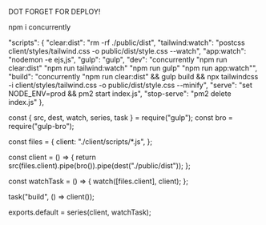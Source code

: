 
DOT FORGET FOR DEPLOY!

npm i concurrently

  "scripts": {
    "clear:dist": "rm -rf ./public/dist",
    "tailwind:watch": "postcss client/styles/tailwind.css -o public/dist/style.css --watch",
    "app:watch": "nodemon -e ejs,js",
    "gulp": "gulp",
    "dev": "concurrently \"npm run clear:dist\" \"npm run tailwind:watch\" \"npm run gulp\" \"npm run app:watch\"",
    "build": "concurrently \"npm run clear:dist\" && gulp build && npx tailwindcss -i client/styles/tailwind.css -o public/dist/style.css --minify",
    "serve": "set NODE_ENV=prod && pm2 start index.js",
    "stop-serve": "pm2 delete index.js"
  },

const { src, dest, watch, series, task } = require("gulp");
const bro = require("gulp-bro");

const files = {
  client: "./client/scripts/*.js",
};

const client = () => {
  return src(files.client).pipe(bro()).pipe(dest("./public/dist"));
};

const watchTask = () => {
  watch([files.client], client);
};

task("build", () => client());

exports.default = series(client, watchTask);
